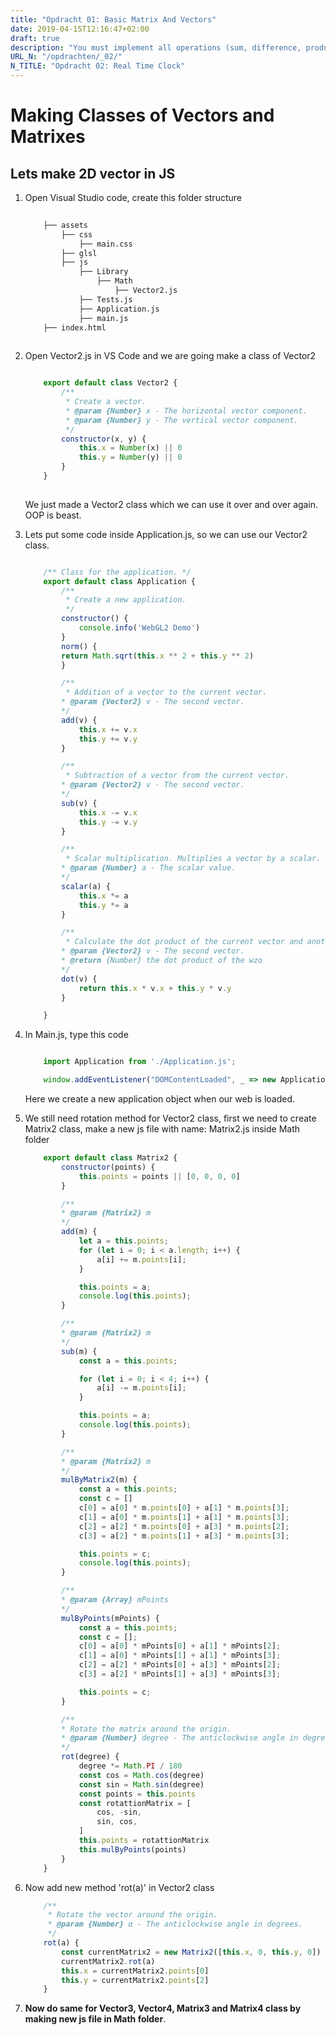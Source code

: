 ```yaml
---
title: "Opdracht 01: Basic Matrix And Vectors"
date: 2019-04-15T12:16:47+02:00
draft: true
description: "You must implement all operations (sum, difference, product ...) described in the document Linear Algebra for Computer Graphics"
URL_N: "/opdrachten/_02/"
N_TITLE: "Opdracht 02: Real Time Clock"
---
```


# Making Classes of Vectors and Matrixes

## Lets make 2D vector in JS
1. Open Visual Studio code, create this folder structure

    ```bash
        
        ├── assets
            ├── css
                ├── main.css
            ├── glsl
            ├── js
                ├── Library
                    ├── Math
                        ├── Vector2.js
                ├── Tests.js
                ├── Application.js
                ├── main.js
        ├── index.html
        
    ```
2. Open Vector2.js in VS Code and we are going make a class of Vector2

    ```js

        export default class Vector2 {
            /**
             * Create a vector.
             * @param {Number} x - The horizontal vector component.
             * @param {Number} y - The vertical vector component.
             */
            constructor(x, y) {
                this.x = Number(x) || 0
                this.y = Number(y) || 0
            }
        }
        

    ```
    We just made a Vector2 class which we can use it over and over again. OOP is beast.

3. Lets put some code inside Application.js, so we can use our Vector2 class.
    ```js

        /** Class for the application. */
        export default class Application {
            /**
             * Create a new application.
             */
            constructor() {
                console.info('WebGL2 Demo')
            }
            norm() {
            return Math.sqrt(this.x ** 2 + this.y ** 2)
            }

            /**
             * Addition of a vector to the current vector.
            * @param {Vector2} v - The second vector.
            */
            add(v) {
                this.x += v.x
                this.y += v.y
            }

            /**
             * Subtraction of a vector from the current vector.
            * @param {Vector2} v - The second vector.
            */
            sub(v) {
                this.x -= v.x
                this.y -= v.y
            }

            /**
             * Scalar multiplication. Multiplies a vector by a scalar.
            * @param {Number} a - The scalar value.
            */
            scalar(a) {
                this.x *= a
                this.y *= a
            }

            /**
             * Calculate the dot product of the current vector and another vector.
            * @param {Vector2} v - The second vector.
            * @return {Number} the dot product of the wzo
            */
            dot(v) {
                return this.x * v.x + this.y * v.y
            }

        }

    ```


4. In Main.js, type this code
    ```js

        import Application from './Application.js';

        window.addEventListener("DOMContentLoaded", _ => new Application, false);

    ```
    Here we create a new application object when our web is loaded.

5. We still need rotation method for Vector2 class, first we need to create Matrix2 class, make a new js file with name: Matrix2.js inside Math folder

    ```js
        export default class Matrix2 {
            constructor(points) {
                this.points = points || [0, 0, 0, 0]
            }

            /**
            * @param {Matrix2} m 
            */
            add(m) {
                let a = this.points;
                for (let i = 0; i < a.length; i++) {
                    a[i] += m.points[i];
                }

                this.points = a;
                console.log(this.points);
            }

            /**
            * @param {Matrix2} m 
            */
            sub(m) {
                const a = this.points;

                for (let i = 0; i < 4; i++) {
                    a[i] -= m.points[i];
                }

                this.points = a;
                console.log(this.points);
            }

            /**
            * @param {Matrix2} m 
            */
            mulByMatrix2(m) {
                const a = this.points;
                const c = []
                c[0] = a[0] * m.points[0] + a[1] * m.points[3];
                c[1] = a[0] * m.points[1] + a[1] * m.points[3];
                c[2] = a[2] * m.points[0] + a[3] * m.points[2];
                c[3] = a[2] * m.points[1] + a[3] * m.points[3];

                this.points = c;
                console.log(this.points);
            }

            /**
            * @param {Array} mPoints 
            */
            mulByPoints(mPoints) {
                const a = this.points;
                const c = [];
                c[0] = a[0] * mPoints[0] + a[1] * mPoints[2];
                c[1] = a[0] * mPoints[1] + a[1] * mPoints[3];
                c[2] = a[2] * mPoints[0] + a[3] * mPoints[2];
                c[3] = a[2] * mPoints[1] + a[3] * mPoints[3];

                this.points = c;
            }

            /**
            * Rotate the matrix around the origin.
            * @param {Number} degree - The anticlockwise angle in degrees.
            */
            rot(degree) {
                degree *= Math.PI / 180
                const cos = Math.cos(degree)
                const sin = Math.sin(degree)
                const points = this.points
                const rotattionMatrix = [
                    cos, -sin,
                    sin, cos,
                ]
                this.points = rotattionMatrix
                this.mulByPoints(points)
            }
        }

    ```

6. Now add new method 'rot(a)' in Vector2 class

    ```js
        /**
         * Rotate the vector around the origin.
         * @param {Number} α - The anticlockwise angle in degrees.
         */
        rot(a) {
            const currentMatrix2 = new Matrix2([this.x, 0, this.y, 0])
            currentMatrix2.rot(a)
            this.x = currentMatrix2.points[0]
            this.y = currentMatrix2.points[2]
        }
    ```

7. **Now do same for Vector3, Vector4, Matrix3 and Matrix4 class by making new js file in Math folder**.


